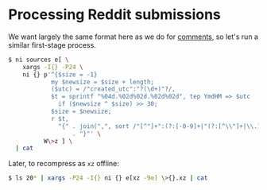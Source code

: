 # Processing Reddit submissions
We want largely the same format here as we do for
[comments](data-comment-ingestion.md), so let's run a similar first-stage
process.

```sh
$ ni sources e[ \
    xargs -I{} -P24 \
    ni {} p'^{$size = -1}
            my $newsize = $size + length;
            ($utc) = /"created_utc":"?(\d+)"?/,
            $t = sprintf "%04d.%02d%02d.%02d%02d", tep YmdHM => $utc
              if ($newsize ^ $size) >> 30;
            $size = $newsize;
            r $t,
              "{" . join(",", sort /"[^"]+":(?:[-0-9]+|"(?:[^\\"]+|\\.){0,32766}+")/g)
                  . "}"' \
          W\>z ] \
  | cat
```

Later, to recompress as `xz` offline:

```sh
$ ls 20* | xargs -P24 -I{} ni {} e[xz -9e] \>{}.xz | cat
```
